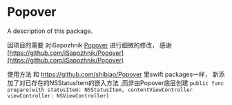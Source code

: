 # Popover

A description of this package.

因项目的需要 对iSapozhnik [Popover](https://github.com/iSapozhnik/Popover) 进行细微的修改， 感谢[https://github.com/iSapozhnik/Popover](https://github.com/iSapozhnik/Popover)

使用方法 和 https://github.com/shibiao/Popover 里swift packages一样，
新添加了对已存在的NSStatusItem的嵌入方法 ,而非由Popover底层创建
` public func prepare(with statusItem: NSStatusItem, contentViewController viewController: NSViewController) `
